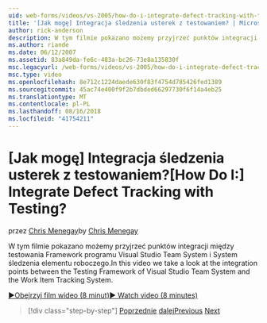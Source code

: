 ```yaml
---
uid: web-forms/videos/vs-2005/how-do-i-integrate-defect-tracking-with-testing
title: '[Jak mogę] Integracja śledzenia usterek z testowaniem? | Microsoft Docs'
author: rick-anderson
description: W tym filmie pokazano możemy przyjrzeć punktów integracji między testowania Framework programu Visual Studio Team System i System śledzenia elementu roboczego.
ms.author: riande
ms.date: 06/12/2007
ms.assetid: 83a849da-fe6c-483a-bc26-73e8a135830f
msc.legacyurl: /web-forms/videos/vs-2005/how-do-i-integrate-defect-tracking-with-testing
msc.type: video
ms.openlocfilehash: 8e712c1224daede630f83f4754d785426fed1389
ms.sourcegitcommit: 45ac74e400f9f2b7dbded66297730f6f14a4eb25
ms.translationtype: MT
ms.contentlocale: pl-PL
ms.lasthandoff: 08/16/2018
ms.locfileid: "41754211"
---
```

<a name="how-do-i-integrate-defect-tracking-with-testing"></a><span data-ttu-id="62cd3-104">[Jak mogę] Integracja śledzenia usterek z testowaniem?</span><span class="sxs-lookup"><span data-stu-id="62cd3-104">[How Do I:] Integrate Defect Tracking with Testing?</span></span>
====================
<span data-ttu-id="62cd3-105">przez [Chris Menegay](https://twitter.com/CMenegay)</span><span class="sxs-lookup"><span data-stu-id="62cd3-105">by [Chris Menegay](https://twitter.com/CMenegay)</span></span>

<span data-ttu-id="62cd3-106">W tym filmie pokazano możemy przyjrzeć punktów integracji między testowania Framework programu Visual Studio Team System i System śledzenia elementu roboczego.</span><span class="sxs-lookup"><span data-stu-id="62cd3-106">In this video we take a look at the integration points between the Testing Framework of Visual Studio Team System and the Work Item Tracking System.</span></span>

[<span data-ttu-id="62cd3-107">&#9654;Obejrzyj film wideo (8 minut)</span><span class="sxs-lookup"><span data-stu-id="62cd3-107">&#9654; Watch video (8 minutes)</span></span>](https://channel9.msdn.com/Blogs/ASP-NET-Site-Videos/how-do-i-integrate-defect-tracking-with-testing)

> [!div class="step-by-step"]
> <span data-ttu-id="62cd3-108">[Poprzednie](the-effects-of-viewstate.md)
> [dalej](how-do-i-create-my-own-bug-work-item.md)</span><span class="sxs-lookup"><span data-stu-id="62cd3-108">[Previous](the-effects-of-viewstate.md)
[Next](how-do-i-create-my-own-bug-work-item.md)</span></span>
